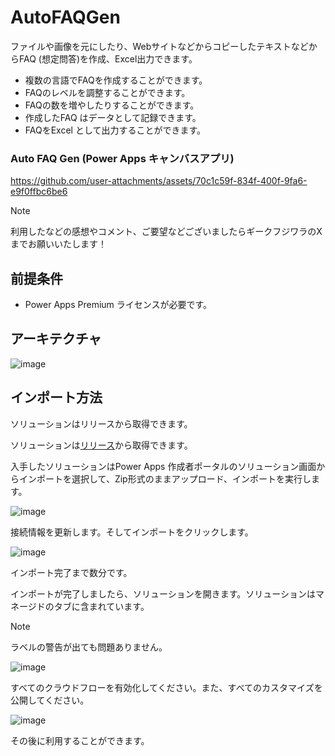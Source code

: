 # AutoFAQGen
ファイルや画像を元にしたり、WebサイトなどからコピーしたテキストなどからFAQ (想定問答)を作成、Excel出力できます。

* 複数の言語でFAQを作成することができます。
* FAQのレベルを調整することができます。
* FAQの数を増やしたりすることができます。
* 作成したFAQ はデータとして記録できます。
* FAQをExcel として出力することができます。

### Auto FAQ Gen (Power Apps キャンバスアプリ)

https://github.com/user-attachments/assets/70c1c59f-834f-400f-9fa6-e9f0ffbc6be6

>[!Note]
>利用したなどの感想やコメント、ご要望などございましたらギークフジワラのXまでお願いいたします！

## 前提条件
* Power Apps Premium ライセンスが必要です。

## アーキテクチャ

![image](https://github.com/user-attachments/assets/3b71f08b-e3d7-4f4f-a1a1-9da14441f63e)


## インポート方法
ソリューションはリリースから取得できます。

ソリューションは[リリース](https://github.com/geekfujiwara/AutoFAQGen/releases/tag/AutoFAQGen)から取得できます。

入手したソリューションはPower Apps 作成者ポータルのソリューション画面からインポートを選択して、Zip形式のままアップロード、インポートを実行します。

![image](https://github.com/user-attachments/assets/1b04bad1-8bf8-4696-a1b6-f2aa0ee8ed0f)

接続情報を更新します。そしてインポートをクリックします。

![image](https://github.com/user-attachments/assets/5fc74c32-ad64-49d6-812f-f56c5f9c624e)

インポート完了まで数分です。

インポートが完了しましたら、ソリューションを開きます。ソリューションはマネージドのタブに含まれています。
>[!Note]
>ラベルの警告が出ても問題ありません。

![image](https://github.com/user-attachments/assets/f19d3b19-69ed-455c-9e79-a78f09cd028d)

すべてのクラウドフローを有効化してください。また、すべてのカスタマイズを公開してください。

![image](https://github.com/user-attachments/assets/4c94a3fb-794c-428a-98ea-1c997ff13538)


その後に利用することができます。




